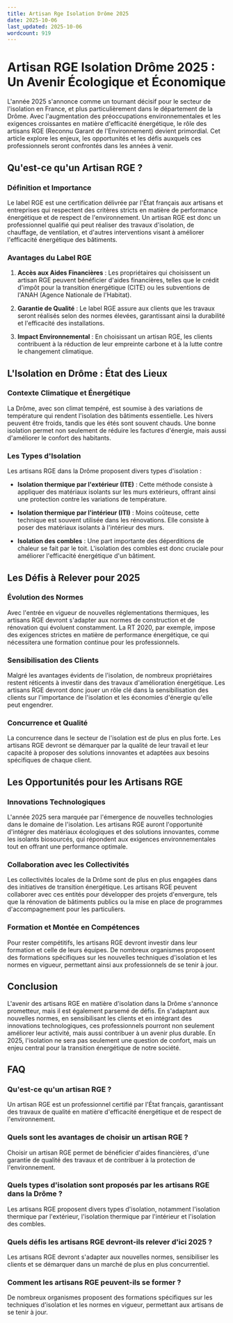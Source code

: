 ```yaml
---
title: Artisan Rge Isolation Drôme 2025
date: 2025-10-06
last_updated: 2025-10-06
wordcount: 919
---
```


# Artisan RGE Isolation Drôme 2025 : Un Avenir Écologique et Économique

L'année 2025 s'annonce comme un tournant décisif pour le secteur de l'isolation en France, et plus particulièrement dans le département de la Drôme. Avec l'augmentation des préoccupations environnementales et les exigences croissantes en matière d'efficacité énergétique, le rôle des artisans RGE (Reconnu Garant de l'Environnement) devient primordial. Cet article explore les enjeux, les opportunités et les défis auxquels ces professionnels seront confrontés dans les années à venir.

## Qu'est-ce qu'un Artisan RGE ?

### Définition et Importance

Le label RGE est une certification délivrée par l'État français aux artisans et entreprises qui respectent des critères stricts en matière de performance énergétique et de respect de l'environnement. Un artisan RGE est donc un professionnel qualifié qui peut réaliser des travaux d'isolation, de chauffage, de ventilation, et d'autres interventions visant à améliorer l'efficacité énergétique des bâtiments.

### Avantages du Label RGE

1. **Accès aux Aides Financières** : Les propriétaires qui choisissent un artisan RGE peuvent bénéficier d'aides financières, telles que le crédit d'impôt pour la transition énergétique (CITE) ou les subventions de l'ANAH (Agence Nationale de l'Habitat).
   
2. **Garantie de Qualité** : Le label RGE assure aux clients que les travaux seront réalisés selon des normes élevées, garantissant ainsi la durabilité et l'efficacité des installations.

3. **Impact Environnemental** : En choisissant un artisan RGE, les clients contribuent à la réduction de leur empreinte carbone et à la lutte contre le changement climatique.

## L'Isolation en Drôme : État des Lieux

### Contexte Climatique et Énergétique

La Drôme, avec son climat tempéré, est soumise à des variations de température qui rendent l'isolation des bâtiments essentielle. Les hivers peuvent être froids, tandis que les étés sont souvent chauds. Une bonne isolation permet non seulement de réduire les factures d'énergie, mais aussi d'améliorer le confort des habitants.

### Les Types d'Isolation

Les artisans RGE dans la Drôme proposent divers types d'isolation :

- **Isolation thermique par l'extérieur (ITE)** : Cette méthode consiste à appliquer des matériaux isolants sur les murs extérieurs, offrant ainsi une protection contre les variations de température.

- **Isolation thermique par l'intérieur (ITI)** : Moins coûteuse, cette technique est souvent utilisée dans les rénovations. Elle consiste à poser des matériaux isolants à l'intérieur des murs.

- **Isolation des combles** : Une part importante des déperditions de chaleur se fait par le toit. L'isolation des combles est donc cruciale pour améliorer l'efficacité énergétique d'un bâtiment.

## Les Défis à Relever pour 2025

### Évolution des Normes

Avec l'entrée en vigueur de nouvelles réglementations thermiques, les artisans RGE devront s'adapter aux normes de construction et de rénovation qui évoluent constamment. La RT 2020, par exemple, impose des exigences strictes en matière de performance énergétique, ce qui nécessitera une formation continue pour les professionnels.

### Sensibilisation des Clients

Malgré les avantages évidents de l'isolation, de nombreux propriétaires restent réticents à investir dans des travaux d'amélioration énergétique. Les artisans RGE devront donc jouer un rôle clé dans la sensibilisation des clients sur l'importance de l'isolation et les économies d'énergie qu'elle peut engendrer.

### Concurrence et Qualité

La concurrence dans le secteur de l'isolation est de plus en plus forte. Les artisans RGE devront se démarquer par la qualité de leur travail et leur capacité à proposer des solutions innovantes et adaptées aux besoins spécifiques de chaque client.

## Les Opportunités pour les Artisans RGE

### Innovations Technologiques

L'année 2025 sera marquée par l'émergence de nouvelles technologies dans le domaine de l'isolation. Les artisans RGE auront l'opportunité d'intégrer des matériaux écologiques et des solutions innovantes, comme les isolants biosourcés, qui répondent aux exigences environnementales tout en offrant une performance optimale.

### Collaboration avec les Collectivités

Les collectivités locales de la Drôme sont de plus en plus engagées dans des initiatives de transition énergétique. Les artisans RGE peuvent collaborer avec ces entités pour développer des projets d'envergure, tels que la rénovation de bâtiments publics ou la mise en place de programmes d'accompagnement pour les particuliers.

### Formation et Montée en Compétences

Pour rester compétitifs, les artisans RGE devront investir dans leur formation et celle de leurs équipes. De nombreux organismes proposent des formations spécifiques sur les nouvelles techniques d'isolation et les normes en vigueur, permettant ainsi aux professionnels de se tenir à jour.

## Conclusion

L'avenir des artisans RGE en matière d'isolation dans la Drôme s'annonce prometteur, mais il est également parsemé de défis. En s'adaptant aux nouvelles normes, en sensibilisant les clients et en intégrant des innovations technologiques, ces professionnels pourront non seulement améliorer leur activité, mais aussi contribuer à un avenir plus durable. En 2025, l'isolation ne sera pas seulement une question de confort, mais un enjeu central pour la transition énergétique de notre société.

## FAQ

### Qu'est-ce qu'un artisan RGE ?

Un artisan RGE est un professionnel certifié par l'État français, garantissant des travaux de qualité en matière d'efficacité énergétique et de respect de l'environnement.

### Quels sont les avantages de choisir un artisan RGE ?

Choisir un artisan RGE permet de bénéficier d'aides financières, d'une garantie de qualité des travaux et de contribuer à la protection de l'environnement.

### Quels types d'isolation sont proposés par les artisans RGE dans la Drôme ?

Les artisans RGE proposent divers types d'isolation, notamment l'isolation thermique par l'extérieur, l'isolation thermique par l'intérieur et l'isolation des combles.

### Quels défis les artisans RGE devront-ils relever d'ici 2025 ?

Les artisans RGE devront s'adapter aux nouvelles normes, sensibiliser les clients et se démarquer dans un marché de plus en plus concurrentiel.

### Comment les artisans RGE peuvent-ils se former ?

De nombreux organismes proposent des formations spécifiques sur les techniques d'isolation et les normes en vigueur, permettant aux artisans de se tenir à jour.